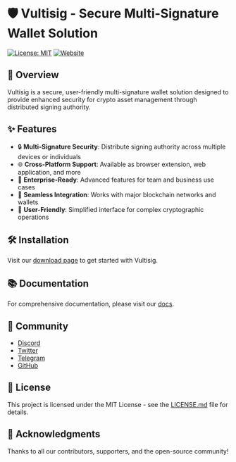 # 🛡️ Vultisig - Secure Multi-Signature Wallet Solution

[![License: MIT](https://img.shields.io/badge/License-MIT-blue.svg)](LICENSE.md)
[![Website](https://img.shields.io/badge/Website-Visit-brightgreen)](https://vultisig.github.io)

## 🚀 Overview

Vultisig is a secure, user-friendly multi-signature wallet solution designed to provide enhanced security for crypto asset management through distributed signing authority.

## ✨ Features

- 🔒 **Multi-Signature Security**: Distribute signing authority across multiple devices or individuals
- 🌐 **Cross-Platform Support**: Available as browser extension, web application, and more
- 💼 **Enterprise-Ready**: Advanced features for team and business use cases
- 🔄 **Seamless Integration**: Works with major blockchain networks and wallets
- 👤 **User-Friendly**: Simplified interface for complex cryptographic operations

## 🛠️ Installation

Visit our [download page](https://vultisig.github.io/download) to get started with Vultisig.

## 📚 Documentation

For comprehensive documentation, please visit our [docs](https://vultisig.github.io/docs).

## 🤝 Community

- [Discord](https://discord.gg/vultisig)
- [Twitter](https://twitter.com/vultisig)
- [Telegram](https://t.me/vultisig)
- [GitHub](https://github.com/vultisig)

## 📃 License

This project is licensed under the MIT License - see the [LICENSE.md](LICENSE.md) file for details.

## 🙏 Acknowledgments

Thanks to all our contributors, supporters, and the open-source community!
